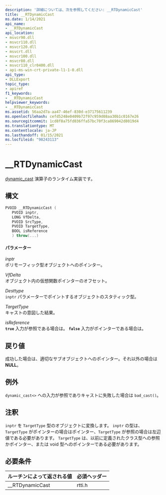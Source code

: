 ```yaml
---
description: '詳細については、次を参照してください: __RTDynamicCast'
title: __RTDynamicCast
ms.date: 1/14/2021
api_name:
- __RTDynamicCast
api_location:
- msvcr90.dll
- msvcr110.dll
- msvcr120.dll
- msvcrt.dll
- msvcr100.dll
- msvcr80.dll
- msvcr110_clr0400.dll
- api-ms-win-crt-private-l1-1-0.dll
api_type:
- DLLExport
topic_type:
- apiref
f1_keywords:
- __RTDynamicCast
helpviewer_keywords:
- __RTDynamicCast
ms.assetid: 56aa2d7a-aa47-46ef-830d-e37175611239
ms.openlocfilehash: cefd5248e0409b72f97c959d08aa30b1c0167e26
ms.sourcegitcommit: 1cd8f8a75fd036ffa57bc70f3ca869042d8019d4
ms.translationtype: MT
ms.contentlocale: ja-JP
ms.lasthandoff: 01/15/2021
ms.locfileid: "98243113"
---
```

# <a name="__rtdynamiccast"></a>__RTDynamicCast

[dynamic_cast](../cpp/dynamic-cast-operator.md) 演算子のランタイム実装です。

## <a name="syntax"></a>構文

```cpp
PVOID __RTDynamicCast (
   PVOID inptr,
   LONG VfDelta,
   PVOID SrcType,
   PVOID TargetType,
   BOOL isReference
   ) throw(...)
```

#### <a name="parameters"></a>パラメーター

*inptr*<br/>
ポリモーフィック型オブジェクトへのポインター。

*VfDelta*<br/>
オブジェクト内の仮想関数ポインターのオフセット。

*Desttype*<br/>
`inptr` パラメーターでポイントするオブジェクトのスタティック型。

*TargetType*<br/>
キャストの意図した結果。

*isReference*<br/>
**`true`** 入力が参照である場合は。 **`false`** 入力がポインターである場合は。

## <a name="return-value"></a>戻り値

成功した場合は、適切なサブオブジェクトへのポインター。それ以外の場合は **NULL**。

## <a name="exceptions"></a>例外

`dynamic_cast<>` への入力が参照でありキャストに失敗した場合は `bad_cast()`。

## <a name="remarks"></a>注釈

`inptr` を `TargetType` 型のオブジェクトに変換します。 `inptr` の型は、`TargetType` がポインターの場合はポインター、`TargetType` が参照の場合は左辺値である必要があります。 `TargetType` は、以前に定義されたクラス型への参照かポインター、または void 型へのポインターである必要があります。

## <a name="requirements"></a>必要条件

|ルーチンによって返される値|必須ヘッダー|
|-------------|---------------------|
|__RTDynamicCast|rtti.h|
